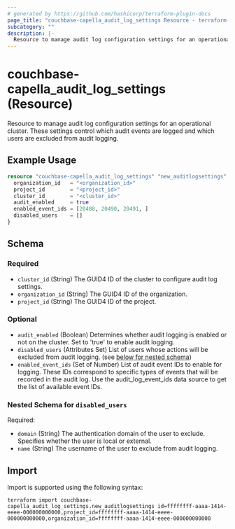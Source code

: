 ```yaml
---
# generated by https://github.com/hashicorp/terraform-plugin-docs
page_title: "couchbase-capella_audit_log_settings Resource - terraform-provider-couchbase-capella"
subcategory: ""
description: |-
  Resource to manage audit log configuration settings for an operational cluster. These settings control which audit events are logged and which users are excluded from audit logging.
---
```


# couchbase-capella_audit_log_settings (Resource)

Resource to manage audit log configuration settings for an operational cluster. These settings control which audit events are logged and which users are excluded from audit logging.

## Example Usage

```terraform
resource "couchbase-capella_audit_log_settings" "new_auditlogsettings" {
  organization_id   = "<organization_id>"
  project_id        = "<project_id>"
  cluster_id        = "<cluster_id>"
  audit_enabled     = true
  enabled_event_ids = [20488, 20490, 20491, ]
  disabled_users    = []
}
```

<!-- schema generated by tfplugindocs -->
## Schema

### Required

- `cluster_id` (String) The GUID4 ID of the cluster to configure audit log settings.
- `organization_id` (String) The GUID4 ID of the organization.
- `project_id` (String) The GUID4 ID of the project.

### Optional

- `audit_enabled` (Boolean) Determines whether audit logging is enabled or not on the cluster. Set to 'true' to enable audit logging.
- `disabled_users` (Attributes Set) List of users whose actions will be excluded from audit logging. (see [below for nested schema](#nestedatt--disabled_users))
- `enabled_event_ids` (Set of Number) List of audit event IDs to enable for logging. These IDs correspond to specific types of events that will be recorded in the audit log. Use the audit_log_event_ids data source to get the list of available event IDs.

<a id="nestedatt--disabled_users"></a>
### Nested Schema for `disabled_users`

Required:

- `domain` (String) The authentication domain of the user to exclude. Specifies whether the user is local or external.
- `name` (String) The username of the user to exclude from audit logging.

## Import

Import is supported using the following syntax:

```shell
terraform import couchbase-capella_audit_log_settings.new_auditlogsettings id=ffffffff-aaaa-1414-eeee-000000000000,project_id=ffffffff-aaaa-1414-eeee-000000000000,organization_id=ffffffff-aaaa-1414-eeee-000000000000
```
